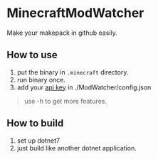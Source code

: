 # MinecraftModWatcher

Make your makepack in github easily.

## How to use

1. put the binary in `.minecraft` directory.
2. run binary once.
3. add your [api key](https://console.curseforge.com/#/api-keys) in ./ModWatcher/config.json

> use -h to get more features.

## How to build

1. set up dotnet7
2. just build like another dotnet application.

